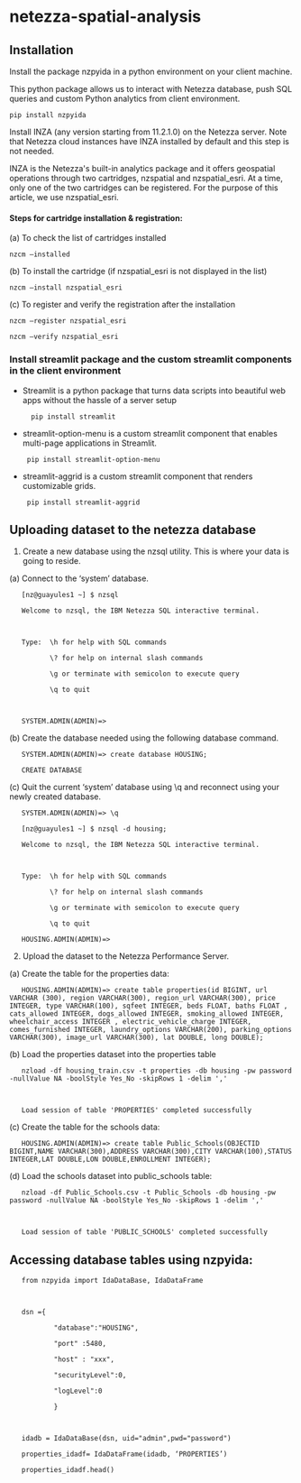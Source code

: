 # netezza-spatial-analysis

## Installation
 


   Install the package nzpyida in a python environment on your client machine. 

   This python package allows us to interact with Netezza database, push SQL queries and custom Python analytics from client environment. 

    pip install nzpyida 

   Install INZA (any version starting from 11.2.1.0) on the Netezza server. Note that Netezza cloud instances have INZA installed by default and this step is not needed. 

 INZA is the Netezza's built-in analytics package and it offers geospatial operations through two cartridges, nzspatial and nzspatial_esri. At a time, only one of the two cartridges can be registered. For the purpose of this article, we use nzspatial_esri. 

#### Steps for cartridge installation & registration: 

(a) To check the list of cartridges installed 

    nzcm –installed   

(b)  To install the cartridge (if nzspatial_esri is not displayed in the list)  

    nzcm –install nzspatial_esri 

(c)  To register and verify the registration after the installation 

    nzcm –register nzspatial_esri 

    nzcm –verify nzspatial_esri 

 

### Install streamlit package and the custom streamlit components in the client environment 

 - Streamlit  is a python package that turns data scripts into beautiful web apps without the hassle of a server setup  

         pip install streamlit 

 

 - streamlit-option-menu is a custom streamlit component that enables multi-page applications in Streamlit. 

 	    pip install streamlit-option-menu 

 - streamlit-aggrid is a custom streamlit component that renders customizable grids. 

 	    pip install streamlit-aggrid 
      
      
      
      
 ## Uploading dataset to the netezza database
 
 
 1. Create a new database using the nzsql utility. This is where your data is going to reside. 

  (a) Connect to the ‘system’ database. 

       [nz@guayules1 ~] $ nzsql 

       Welcome to nzsql, the IBM Netezza SQL interactive terminal. 

 

       Type:  \h for help with SQL commands 

              \? for help on internal slash commands 

              \g or terminate with semicolon to execute query 

              \q to quit 

 

       SYSTEM.ADMIN(ADMIN)=> 

 

  (b)  Create the database needed using the following database command. 

       SYSTEM.ADMIN(ADMIN)=> create database HOUSING; 

       CREATE DATABASE 

 

  (c) Quit the current ‘system’ database using \q and reconnect using your newly created database. 

 

       SYSTEM.ADMIN(ADMIN)=> \q 

       [nz@guayules1 ~] $ nzsql -d housing; 

       Welcome to nzsql, the IBM Netezza SQL interactive terminal. 



       Type:  \h for help with SQL commands 

              \? for help on internal slash commands 

              \g or terminate with semicolon to execute query 

              \q to quit 

       HOUSING.ADMIN(ADMIN)=> 

 

2. Upload the dataset to the Netezza Performance Server. 

 (a) Create the table for the properties data: 

 

       HOUSING.ADMIN(ADMIN)=> create table properties(id BIGINT, url VARCHAR (300), region VARCHAR(300), region_url VARCHAR(300), price INTEGER, type VARCHAR(100), sqfeet INTEGER, beds FLOAT, baths FLOAT , cats_allowed INTEGER, dogs_allowed INTEGER, smoking_allowed INTEGER, wheelchair_access INTEGER , electric_vehicle_charge INTEGER, comes_furnished INTEGER, laundry_options VARCHAR(200), parking_options VARCHAR(300), image_url VARCHAR(300), lat DOUBLE, long DOUBLE); 

 

(b) Load the properties dataset into the properties table 

 

       nzload -df housing_train.csv -t properties -db housing -pw password -nullValue NA -boolStyle Yes_No -skipRows 1 -delim ',' 

 

       Load session of table 'PROPERTIES' completed successfully 

 

(c) Create the table for the schools data: 

       HOUSING.ADMIN(ADMIN)=> create table Public_Schools(OBJECTID BIGINT,NAME VARCHAR(300),ADDRESS VARCHAR(300),CITY VARCHAR(100),STATUS INTEGER,LAT DOUBLE,LON DOUBLE,ENROLLMENT INTEGER); 

 

(d) Load the schools dataset into public_schools table: 

       nzload -df Public_Schools.csv -t Public_Schools -db housing -pw password -nullValue NA -boolStyle Yes_No -skipRows 1 -delim ',' 

     

       Load session of table 'PUBLIC_SCHOOLS' completed successfully 

## Accessing  database tables using nzpyida: 

 

       from nzpyida import IdaDataBase, IdaDataFrame 



       dsn ={ 

               "database":"HOUSING", 

               "port" :5480, 

               "host" : "xxx", 

               "securityLevel":0, 

               "logLevel":0 

               } 

  

       idadb = IdaDataBase(dsn, uid="admin",pwd="password") 

       properties_idadf= IdaDataFrame(idadb, ‘PROPERTIES’) 

       properties_idadf.head() 
